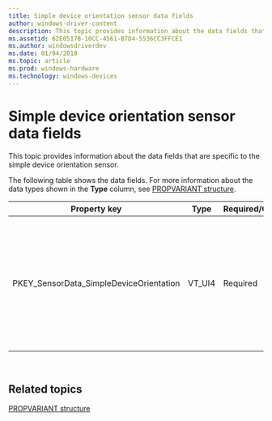 ```yaml
---
title: Simple device orientation sensor data fields
author: windows-driver-content
description: This topic provides information about the data fields that are specific to the simple device orientation sensor.
ms.assetid: 62E0517B-10CC-4561-B7D4-5536CC3FFCE1
ms.author: windowsdriverdev
ms.date: 01/04/2018
ms.topic: article
ms.prod: windows-hardware
ms.technology: windows-devices
---
```


# Simple device orientation sensor data fields


This topic provides information about the data fields that are specific to the simple device orientation sensor.

The following table shows the data fields. For more information about the data types shown in the **Type** column, see [PROPVARIANT structure](http://go.microsoft.com/fwlink/p/?linkid=313395).


|Property key|Type|Required/Optional|Description|
|--|--|--|--|
|PKEY_SensorData_SimpleDeviceOrientation|VT_UI4|Required|The orientation of the device. For example, whether or not the device is Portrait Up/Down, Landscape Left/Right etc.|

 

## Related topics


[PROPVARIANT structure](http://go.microsoft.com/fwlink/p/?linkid=313395)

 

 






